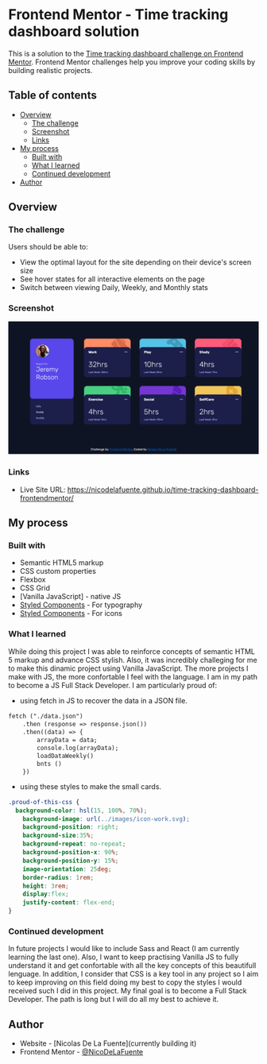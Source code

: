 # Frontend Mentor - Time tracking dashboard solution

This is a solution to the [Time tracking dashboard challenge on Frontend Mentor](https://www.frontendmentor.io/challenges/time-tracking-dashboard-UIQ7167Jw). Frontend Mentor challenges help you improve your coding skills by building realistic projects. 

## Table of contents

- [Overview](#overview)
  - [The challenge](#the-challenge)
  - [Screenshot](#screenshot)
  - [Links](#links)
- [My process](#my-process)
  - [Built with](#built-with)
  - [What I learned](#what-i-learned)
  - [Continued development](#continued-development)
- [Author](#author)

## Overview

### The challenge

Users should be able to:

- View the optimal layout for the site depending on their device's screen size
- See hover states for all interactive elements on the page
- Switch between viewing Daily, Weekly, and Monthly stats

### Screenshot

![](./images/website-deployed.png)

### Links

- Live Site URL: https://nicodelafuente.github.io/time-tracking-dashboard-frontendmentor/

## My process

### Built with

- Semantic HTML5 markup
- CSS custom properties
- Flexbox
- CSS Grid
- [Vanilla JavaScript] - native JS
- [Styled Components](https://fonts.google.com/) - For typography
- [Styled Components](https://icons.getbootstrap.com/) - For icons

### What I learned

While doing this project I was able to reinforce concepts of semantic HTML 5 markup and advance CSS stylish. Also, it was incredibly challeging for me to make this dinamic project using Vanilla JavaScript. The more projects I make with JS, the more confortable I feel with the language. I am in my path to become a JS Full Stack Developer. 
I am particularly proud of: 

- using fetch in JS to recover the data in a JSON file. 
```JS
fetch ("./data.json") 
    .then (response => response.json())
    .then((data) => {
        arrayData = data;
        console.log(arrayData);
        loadDataWeekly()
        bnts ()
    })
```

- using these styles to make the small cards. 
```css
.proud-of-this-css {
  background-color: hsl(15, 100%, 70%);
    background-image: url(../images/icon-work.svg);
    background-position: right;
    background-size:35%;
    background-repeat: no-repeat;
    background-position-x: 90%;
    background-position-y: 15%;
    image-orientation: 25deg;
    border-radius: 1rem;
    height: 3rem;
    display:flex;
    justify-content: flex-end;
}
```

### Continued development

In future projects I would like to include Sass and React (I am currently learning the last one). Also, I want to keep practising Vanilla JS to fully understand it and get confortable with all the key concepts of this beautifull lenguage. 
In addition, I consider that CSS is a key tool in any project so I aim to keep improving on this field doing my best to copy the styles I would received such I did in this project. 
My final goal is to become a Full Stack Developer. The path is long but I will do all my best to achieve it. 

## Author

- Website - [Nicolas De La Fuente](currently building it)
- Frontend Mentor - [@NicoDeLaFuente](https://www.frontendmentor.io/profile/NicoDeLaFuente)

